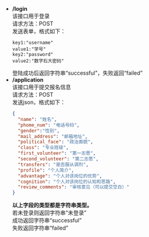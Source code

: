 + **/login**  
    该接口用于登录  
    请求方法：POST  
    发送表单，格式如下：
    ```
    key1:"username"
    value1:"学号"
    key2:"password"
    value2:"数字石大密码"
    ```
    登陆成功后返回字符串“successful”，失败返回“failed”
+ **/application**  
    该接口用于提交报名信息  
    请求方法：POST  
    发送json，格式如下：  
    ```json
    {
      "name": "姓名",
      "phome_num": "电话号码",
      "gender":"性别",
      "mail_address": "邮箱地址",
      "political_face": "政治面貌",
      "class": "专业班级",
      "first_volunteer": "第一志愿",
      "second_volunteer": "第二志愿",
      "transfers": "是否服从调剂",
      "profile": "个人简介",
      "advantage": "个人对该岗位的优势",
      "cognition": "个人对该岗位的认知和思路",
      "review_comments": "审核意见（可以提交空白）"
    }
    ```
    **以上字段的类型都是字符串类型。**  
    若未登录则返回字符串“未登录”  
    成功返回字符串“successful”  
    失败返回字符串“failed”  
    